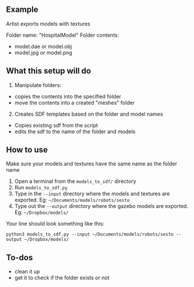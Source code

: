 ## Example

Artist exports models with textures

Folder name: "HospitalModel"
Folder contents:
- model.dae or model.obj
- model.jpg or model.png

## What this setup will do

1. Manipulate folders:
- copies the contents into the specified folder
- move the contents into a created "meshes" folder

2. Creates SDF templates based on the folder and model names
- Copies existing sdf from the script
- edits the sdf to the name of the folder and models

## How to use
Make sure your models and textures have the same name as the folder name

1. Open a terminal from the `models_to_sdf/` directory
2. Run `models_to_sdf.py`
3. Type in the `--input` directory where the models and textures are exported. Eg: `~/Documents/models/robots/sesto`
4. Type out the `--output` directory where the gazebo models are exported. Eg: `~/Dropbox/models/`

Your line should look something like this:
```
python3 models_to_sdf.py --input ~/Documents/models/robots/sesto --output ~/Dropbox/models/
```

## To-dos
- clean it up
- get it to check if the folder exists or not